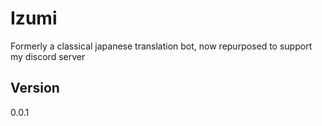 # Izumi

Formerly a classical japanese translation bot, now repurposed to support my discord server

## Version
0.0.1
